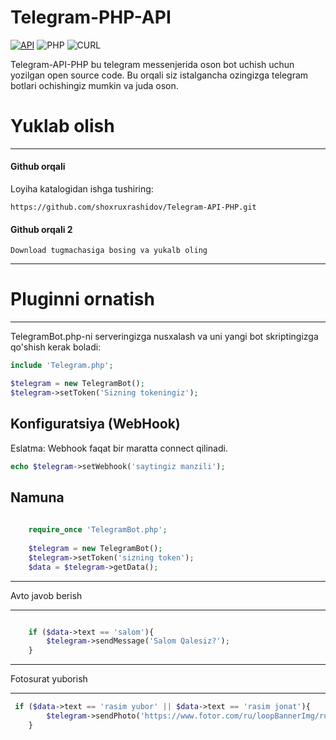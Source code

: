 # Telegram-PHP-API
[![API](https://img.shields.io/badge/Telegram%20Bot%20API%20PHP-Yanvar%2014%2C%202020-36ade1.svg)](https://core.telegram.org/bots/api)
![PHP](https://img.shields.io/badge/php-%3E%3D5.6-8892bf.svg)
![CURL](https://img.shields.io/badge/cURL-required-green.svg)


Telegram-API-PHP bu telegram messenjerida oson bot uchish uchun yozilgan open source code.
Bu orqali siz istalgancha ozingizga telegram botlari ochishingiz mumkin va juda oson.

# Yuklab olish
---------
#### Github orqali

Loyiha katalogidan ishga tushiring:
```
https://github.com/shoxruxrashidov/Telegram-API-PHP.git
```
#### Github orqali 2
```
Download tugmachasiga bosing va yukalb oling
```
************
# Pluginni ornatish
************

TelegramBot.php-ni serveringizga nusxalash va uni yangi bot skriptingizga qo'shish kerak boladi:
```php
include 'Telegram.php';

$telegram = new TelegramBot();
$telegram->setToken('Sizning tokeningiz');
```

Konfiguratsiya (WebHook)
---------
Eslatma: Webhook faqat bir maratta connect qilinadi.
```php
echo $telegram->setWebhook('saytingiz manzili');
```
Namuna
------
```php
 
    require_once 'TelegramBot.php';
  
    $telegram = new TelegramBot();
    $telegram->setToken('sizning token');
    $data = $telegram->getData();
 ```
*******
Avto javob berish
*******
```php    

    if ($data->text == 'salom'){
        $telegram->sendMessage('Salom Qalesiz?');
    }
```
*******
Fotosurat yuborish
*******
```php 
 if ($data->text == 'rasim yubor' || $data->text == 'rasim jonat'){
        $telegram->sendPhoto('https://www.fotor.com/ru/loopBannerImg/ru-homeloop2.jpg','senga rasim kerakmi ol ana bolmasa');
    }
```
